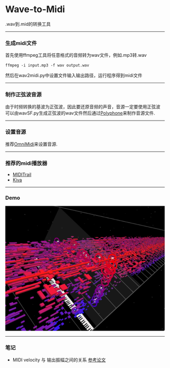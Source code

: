 # Wave-to-Midi
.wav到.mid的转换工具

***

### 生成midi文件
首先使用ffmpeg工具将任意格式的音频转为wav文件，例如.mp3转.wav
```
ffmpeg -i input.mp3 -f wav output.wav
```
然后在wav2midi.py中设置文件输入输出路径，运行程序得到midi文件

***

### 制作正弦波音源
由于时频转换的基波为正弦波，因此要还原音频的声音，音源一定要使用正弦波  
可以由wavSF.py生成正弦波的wav文件然后通过[Polyphone](https://www.polyphone-soundfonts.com/)来制作音源文件.

***

### 设置音源
推荐[OmniMidi](https://github.com/KeppySoftware/OmniMIDI/releases)来设置音源.

***

### 推荐的midi播放器
- [MIDITrail](http://miditrail.osdn.jp/Windows/MANUAL.en.html)
- [Kiva](https://github.com/arduano/Kiva)

***

### Demo
![Demo](demo.png#pic_center)

***

### 笔记
- MIDI velocity 与 输出振幅之间的关系 [参考论文](https://www.cs.cmu.edu/~rbd/papers/velocity-icmc2006.pdf)

